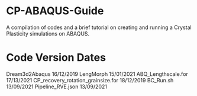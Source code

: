 # CP-ABAQUS-Guide
A compilation of codes and a brief tutorial on creating and running a Crystal Plasticity simulations on ABAQUS.

# Code Version Dates
Dream3d2Abaqus                       16/12/2019
LengMorph                            15/01/2021
ABQ_Lengthscale.for                  17/13/2021
CP_recovery_rotation_grainsize.for   18/12/2019
BC_Run.sh                            13/09/2021
Pipeline_RVE.json                    13/09/2021
